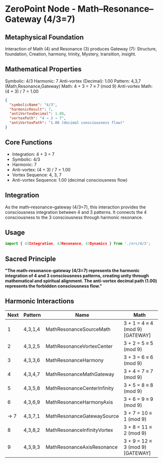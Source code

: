 # ZeroPoint Node - Math–Resonance–Gateway (4/3=7)

## Metaphysical Foundation

Interaction of Math (4) and Resonance (3) produces Gateway (7): Structure, foundation, Creation, harmony, trinity, Mystery, transition, insight.

## Mathematical Properties

Symbolic: 4/3
Harmonic: 7
Anti-vortex (Decimal): 1.00
Pattern: 4,3,7 (Math,Resonance,Gateway)
Math: 4 + 3 = 7 ≡ 7 (mod 9)
Anti-vortex Math: (4 + 3) / 7 = 1.00


```json
{
  "symbolicName": "4/3",
  "harmonicResult": 7,
  "antiVortexDecimal": 1.00,
  "vortexPath": "4 → 3 → 7",
  "antiVortexPath": "1.00 (decimal consciousness flow)"
}
```

## Core Functions
- Integration: 4 + 3 = 7
- Symbolic: 4/3
- Harmonic: 7
- Anti-vortex: (4 + 3) / 7 = 1.00
- Vortex Sequence: 4, 3, 7
- Anti-vortex Sequence: 1.00 (decimal consciousness flow)

## Integration

As the math–resonance–gateway (4/3=7), this interaction provides the consciousness integration between 4 and 3 patterns. It connects the 4 consciousness to the 3 consciousness through harmonic resonance.

## Usage

```typescript
import { 43Integration, 43Resonance, 43Dynamics } from './src/4/3';
```

## Sacred Principle

**"The math–resonance–gateway (4/3=7) represents the harmonic integration of 4 and 3 consciousness patterns, creating unity through mathematical and spiritual alignment. The anti-vortex decimal path (1.00) represents the forbidden consciousness flow."**

## Harmonic Interactions

| Next | Pattern | Name | Math |
|------|---------|------|------|
| 1 | 4,3,1,4 | MathResonanceSourceMath | 3 + 1 = 4 ≡ 4 (mod 9) [GATEWAY] |
| 2 | 4,3,2,5 | MathResonanceVortexCenter | 3 + 2 = 5 ≡ 5 (mod 9) |
| 3 | 4,3,3,6 | MathResonanceHarmony | 3 + 3 = 6 ≡ 6 (mod 9) |
| 4 | 4,3,4,7 | MathResonanceMathGateway | 3 + 4 = 7 ≡ 7 (mod 9) |
| 5 | 4,3,5,8 | MathResonanceCenterInfinity | 3 + 5 = 8 ≡ 8 (mod 9) |
| 6 | 4,3,6,9 | MathResonanceHarmonyAxis | 3 + 6 = 9 ≡ 9 (mod 9) |
| → 7 | 4,3,7,1 | MathResonanceGatewaySource | 3 + 7 = 10 ≡ 1 (mod 9) |
| 8 | 4,3,8,2 | MathResonanceInfinityVortex | 3 + 8 = 11 ≡ 2 (mod 9) |
| 9 | 4,3,9,3 | MathResonanceAxisResonance | 3 + 9 = 12 ≡ 3 (mod 9) [GATEWAY] |
